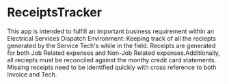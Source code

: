 # ReceiptsTracker

This app is intended to fulfill an important business requirement within an Electrical Services Dispatch Environment: 
Keeping track of all the reciepts generated by the Service Tech's while in the field. Receipts are generated for both
Job Related expenses and Non-Job Related expenses.Additionally, all reciepts must be reconciled against the monthy credit
card statements. Missing receipts need to be identified quickly with cross reference to both Invoice and Tech.



